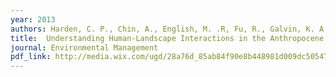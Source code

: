 ```yaml
---
year: 2013
authors: Harden, C. P., Chin, A., English, M. .R, Fu, R., Galvin, K. A., Gerlak, A. K., McDowell, P. F., <strong>McNamara, D. E.</strong>, Peterson, J. M., Poff, N. L., Rosa, E. A., Solecki, W. D., Wohl, E. E.
title:  Understanding Human-Landscape Interactions in the Anthropocene.
journal: Environmental Management
pdf_link: http://media.wix.com/ugd/28a76d_85ab84f90e8b448981d009dc50547791.pdf
---
```

